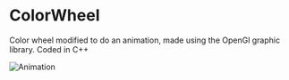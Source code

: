 # ColorWheel
Color wheel modified to do an animation, made using the OpenGl graphic library.
Coded in C++

![Animation](SpinWheel.gif)
